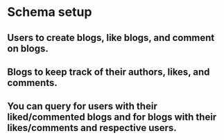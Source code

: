 # Schema setup

## Users to create blogs, like blogs, and comment on blogs.

## Blogs to keep track of their authors, likes, and comments.

## You can query for users with their liked/commented blogs and for blogs with their likes/comments and respective users.
